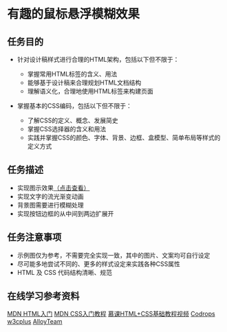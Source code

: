 # 有趣的鼠标悬浮模糊效果

## 任务目的

* 针对设计稿样式进行合理的HTML架构，包括以下但不限于：
    * 掌握常用HTML标签的含义、用法
    * 能够基于设计稿来合理规划HTML文档结构
    * 理解语义化，合理地使用HTML标签来构建页面

* 掌握基本的CSS编码，包括以下但不限于：
    * 了解CSS的定义、概念、发展简史
    * 掌握CSS选择器的含义和用法
    * 实践并掌握CSS的颜色、字体、背景、边框、盒模型、简单布局等样式的定义方式

## 任务描述

* 实现图示效果[（点击查看）](https://ww3.sinaimg.cn/large/006tNbRwly1fcr5jmrmujg30cj06xqv5.gif)
* 实现文字的流光渐变动画
* 背景图需要进行模糊处理
* 实现按钮边框的从中间到两边扩展开

## 任务注意事项

* 示例图仅为参考，不需要完全实现一致，其中的图片、文案均可自行设定
* 尽可能多地尝试不同的、更多的样式设定来实践各种CSS属性
* HTML 及 CSS 代码结构清晰、规范

## 在线学习参考资料

[MDN HTML入门](https://developer.mozilla.org/zh-CN/docs/Web/Guide/HTML/Introduction)
[MDN CSS入门教程](https://developer.mozilla.org/zh-CN/docs/Web/Guide/CSS/Getting_started)
[慕课HTML+CSS基础教程视频](http://http//www.imooc.com/course/list?c=html)
[Codrops](https://tympanus.net/codrops/category/playground/page/2/)
[w3cplus](https://tympanus.net/codrops/category/playground/page/2/)
[AlloyTeam](http://www.alloyteam.com/)